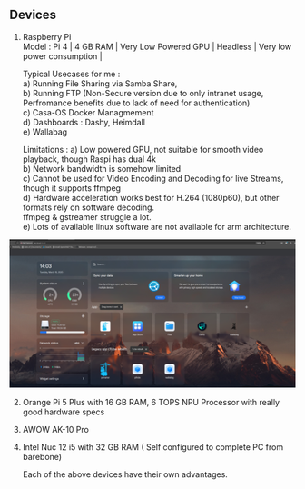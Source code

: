 ## Devices
1) Raspberry Pi <Br>
   Model : Pi 4 | 4 GB RAM | Very Low Powered GPU | Headless | Very low power consumption | <Br>
   
   Typical Usecases for me : <Br>
   a) Running File Sharing via Samba Share,<Br>
   b) Running FTP (Non-Secure version due to only intranet usage, Perfromance benefits due to lack of need for authentication)<Br>
   c) Casa-OS Docker Managmement<Br>
   d) Dashboards : Dashy, Heimdall<Br>
   e) Wallabag<Br>
   
   Limitations :
   a) Low powered GPU, not suitable for smooth video playback, though Raspi has dual 4k<Br>
   b) Network bandwidth is somehow limited<Br>
   c) Cannot be used for Video Encoding and Decoding for live Streams, though it supports ffmpeg<Br>
   d) Hardware acceleration works best for H.264 (1080p60), but other formats rely on software decoding.<Br>
      ffmpeg & gstreamer struggle a lot.<Br>
   e) Lots of available linux software are not available for arm architecture.<Br>
   
 ![code-tab](/images/Casaos-Rpi4.png)
 
2) Orange Pi 5 Plus with 16 GB RAM, 6 TOPS NPU Processor with really good hardware specs<Br>
4) AWOW AK-10 Pro<Br>
5) Intel Nuc 12 i5 with 32 GB RAM ( Self configured to complete PC from barebone)<Br>

   Each of the above devices have their own advantages.<Br>
